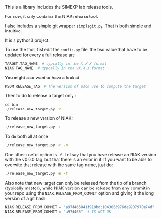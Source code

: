 This is a library includes the SIMEXP lab release tools.

For now, it only contains the NIAK release tool.

I also includes a simple git wrapper `simplegit.py`. That is both simple and
intuitive.

It is a python3 project.

To use the tool, fist edit the `config.py` file, the two value that
 have to be updated for every a full release are
```python
TARGET.TAG_NAME  # typcally in the X.X.X format
NIAK.TAG_NAME  # typcally in the vX.X.X format
```
 You might also want to have a look at  
```python
PSOM.RELEASE_TAG  # The version of psom use to compute the target
```

 Then to do to release a target only :
 ```bash
cd bin
./release_new_target.py -r
 ```

 To release a new version of NIAK:
```bash
./release_new_target.py -r
```
To do both all at once

```bash
./release_new_target.py -r -n
```

One other useful option is `-f`. Let say that you have release an NIAK version
with the v0.0.0 tag, but that there is an error in it. If you want to be able
to overwite that release with the same tag name, just do:

```bash
./release_new_target.py -n -f
```

Also note that new target can only be released from the tip of a branch
(typically master), while NIAK version can be release from any commit in your
repo using the `NIAK.RELEASE_FROM_COMMIT` option and giving it the long
version of a git hash:
```python
NIAK.RELEASE_FROM_COMMIT = "a97d465841d910bdb1043066976de9207970e74d"  # IS OK
NIAK.RELEASE_FROM_COMMIT = "a97d465"  # IS NOT OK

```
